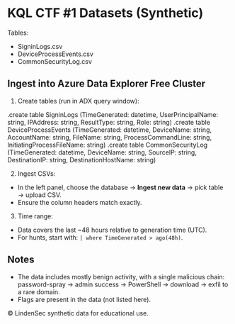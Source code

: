 # KQL CTF #1 Datasets (Synthetic)

Tables:
- SigninLogs.csv
- DeviceProcessEvents.csv
- CommonSecurityLog.csv

## Ingest into Azure Data Explorer Free Cluster

1) Create tables (run in ADX query window):

.create table SigninLogs (TimeGenerated: datetime, UserPrincipalName: string, IPAddress: string, ResultType: string, Role: string)
.create table DeviceProcessEvents (TimeGenerated: datetime, DeviceName: string, AccountName: string, FileName: string, ProcessCommandLine: string, InitiatingProcessFileName: string)
.create table CommonSecurityLog (TimeGenerated: datetime, DeviceName: string, SourceIP: string, DestinationIP: string, DestinationHostName: string)

2) Ingest CSVs:
- In the left panel, choose the database → **Ingest new data** → pick table → upload CSV.
- Ensure the column headers match exactly.

3) Time range:
- Data covers the last ~48 hours relative to generation time (UTC).
- For hunts, start with: `| where TimeGenerated > ago(48h)`.

## Notes
- The data includes mostly benign activity, with a single malicious chain:
  password-spray → admin success → PowerShell → download → exfil to a rare domain.
- Flags are present in the data (not listed here).

© LindenSec synthetic data for educational use.

